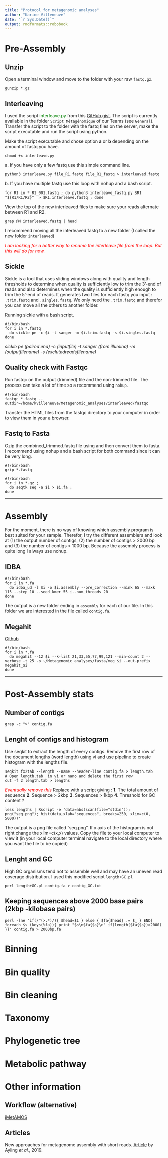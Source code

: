 ```yaml
---
title: "Protocol for metagenomic analyses"
author: "Karine Villeneuve"
date: "`r Sys.Date()`"
output: rmdformats::robobook
---
```


# Pre-Assembly 

## Unzip 
Open a terminal window and move to the folder with your raw `fastq.gz`. 
```{bash, eval=FALSE}
gunzip *.gz
```

## Interleaving 
I used the script <font color='green'>interleave.py</font> from this [GitHub gist](https://gist.github.com/ngcrawford/2232505). The script is currently available in the folder `Script Métagénomique` of our Teams (see `General`). Transfer the script to the folder with the fastq files on the server, make the script executable and run the script using python. 

Make the script executable and chose option **a** or **b** depending on the amount of fastq you have. 
```{bash, eval=FALSE}
chmod +x interleave.py
```

a. If you have only a few fastq use this simple command line. 
```{bash, eval=FALSE}
python3 interleave.py file_R1.fastq file_R1_fastq > interleaved.fastq
```

b. If you have multiple fastq use this loop with nohup and a bash script.
```{bash, eval=FALSE}
for R1 in *_R1_001.fastq ; do python3 interleave_fastq.py $R1 "${R1/R1/R2}"  > $R1.interleave.fastq ; done 
```

View the top of the new interleaved files to make sure your reads alternate between R1 and R2. 
```{bash, eval=FALSE}
grep @M interleaved.fastq | head
```


I recommend moving all the interleaved fastq to a new folder (I called the new folder `interleaved`)

<font color='red'>*I am looking for a better way to rename the interleave file from the loop. But this will do for now.*</font>

## Sickle 

Sickle is a tool that uses sliding windows along with quality and length thresholds to determine when quality is sufficiently low to trim the 3’-end of reads and also determines when the quality is sufficiently high enough to trim the 5’-end of reads. It generates two files for each fastq you input : `.trim.fastq` and `.singles.fastq`. We only need the `.trim.fastq` and therefor you can move all the others to another folder. 

Running sickle with a bash script. 

```{bash, eval=FALSE}
#!/bin/bash
for i in *.fastq
  do sickle pe -c $i -t sanger -m $i.trim.fastq -s $i.singles.fastq
done
```
*sickle pe (paired end) -c (inputfile) -t sanger (from illumina) -m (outputfilename) -s (exclutedreadsfilename)*


## Quality check with Fastqc 

Run fastqc on the output (trimmed) file and the non-trimmed file. The process can take a lot of time so a recommend using `nohup`. 

```{bash, eval=FALSE}
#!/bin/bash 
fastqc *.fastq --outdir=/home/kvilleneuve/Metagenomic_analyses/interleaved/fastqc
``` 
Transfer the HTML files from the fastqc directory to your computer in order to view them in your a browser. 

## Fastq to Fasta 

Gzip the combined_trimmed.fastq file using and then convert them to fasta. I recommend using nohup and a bash script for both command since it can be very long. 
```{bash, eval=FALSE}
#!/bin/bash
gzip *.fastq
```

```{bash, eval=FALSE}
#!/bin/bash
for i in *.gz ; 
  do seqtk seq -a $i > $i.fa ; 
done 
```

***

# Assembly 

For the moment, there is no way of knowing which assembly program is best suited for your sample. Therefor, I try the different assemblers and look at (1) the output number of contigs, (2) the number of contigs > 2000 bp and (3) the number of contigs > 1000 bp. Because the assembly process is quite long I always use nohup. 

## IDBA 

```{bash, eval=FALSE}
#!/bin/bash
for i in *.fa
  do idba_ud -l $i -o $i.assembly --pre_correction --mink 65 --maxk 115 --step 10 --seed_kmer 55 i--num_threads 20
done
```

The output is a new folder ending in `assembly` for each of our file. In this folder we are interested in the file called `contig.fa`. 

## Megahit 
[Github](https://github.com/voutcn/megahit)
```{bash, eval=FALSE}
#!/bin/bash
for i in *.fa
  do megahit --12 $i --k-list 21,33,55,77,99,121 --min-count 2 --verbose -t 25 -o ~/Metagenomic_analyses/fasta/meg_$i --out-prefix megahit_$i  
done
``` 

***

# Post-Assembly stats 

## Number of contigs 
```{bash, eval=FALSE}
grep -c ">" contig.fa 
```
## Lenght of contigs and histogram
Use seqkit to extract the length of every contigs. Remove the first row of the document lengths (word length) using vi and use pipeline to create histogram with the lengths file. 
```{bash, eval=FALSE}
seqkit fx2tab --length --name --header-line contig.fa > length.tab 
# Open length.tab  in vi or nano and delete the first row 
cut -f 2 length.tab > lengths
```

<font color='red'>*Eventually remove this*</font> Replace with a script giving : **1**. The total amount of sequence **2**. Sequence > 2kbp **3**. Sequences > 1kbp **4**. Threshold for GC content ? 
```{bash, eval=FALSE}
less lengths | Rscript -e 'data=abs(scan(file="stdin")); png("seq.png"); hist(data,xlab="sequences", breaks=250, xlim=c(0, 5000))'
```
The output is a png file called “seq.png”. If x axis of the histogram is not right change the xlim=c(x,x) values. Copy the file to your local computer to view it (in your local computer terminal navigate to the local directory where you want the file to be copied)
## Lenght and GC 
High GC organisms tend not to assemble well and may have an uneven read coverage distribution. I used this modified script `length+GC.pl`
```{bash, eval=FALSE}
perl length+GC.pl contig.fa > contig_GC.txt
```
## Keeping sequences above 2000 base pairs (2kbp -kilobase pairs)  
```{bash, eval=FALSE}
perl -lne 'if(/^(>.*)/){ $head=$1 } else { $fa{$head} .= $_ } END{ foreach $s (keys(%fa)){ print "$s\n$fa{$s}\n" if(length($fa{$s})>2000) }}' contig.fa > 2000bp.fa
``` 

# Binning 

# Bin quality 

# Bin cleaning 

# Taxonomy 

# Phylogenetic tree 

# Metabolic pathway 

# Other information 

## Workflow (alternative)

[iMetAMOS](https://metamos.readthedocs.io/en/v1.5rc3/content/workflows.html)

## Articles 

New approaches for metagenome assembly with short reads. [Article](https://academic.oup.com/bib/article/21/2/584/5363831) by Ayling *et al.*, 2019. 




